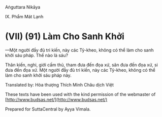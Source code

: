  

Aṅguttara Nikāya

IX. Phẩm Mát Lạnh

# (VII) (91) Làm Cho Sanh Khởi

—Một người đầy đủ tri kiến, này các Tỷ-kheo, không có thể làm cho sanh khởi sáu pháp. Thế nào là sáu?

Thân kiến, nghi, giới cấm thủ, tham đưa đến đọa xứ, sân đưa đến đọa xứ, si đưa đến đọa xứ. Một người đầy đủ tri kiến, này các Tỷ-kheo, không có thể làm cho sanh khởi sáu pháp này.

Translated by: Hòa thượng Thích Minh Châu dịch Việt

These texts have been used with the kind permission of the webmaster of [http://www.budsas.net/](http://www.budsas.net/)

Prepared for SuttaCentral by Ayya Vimala.